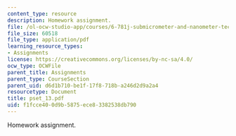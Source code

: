 ```yaml
---
content_type: resource
description: Homework assignment.
file: /ol-ocw-studio-app/courses/6-781j-submicrometer-and-nanometer-technology-spring-2006/f1fcce400d9b5875ece83382538db790_pset_13.pdf
file_size: 60518
file_type: application/pdf
learning_resource_types:
- Assignments
license: https://creativecommons.org/licenses/by-nc-sa/4.0/
ocw_type: OCWFile
parent_title: Assignments
parent_type: CourseSection
parent_uid: d6d1b710-be1f-17f8-718b-a246d2d9a2a4
resourcetype: Document
title: pset_13.pdf
uid: f1fcce40-0d9b-5875-ece8-3382538db790
---
```

Homework assignment.